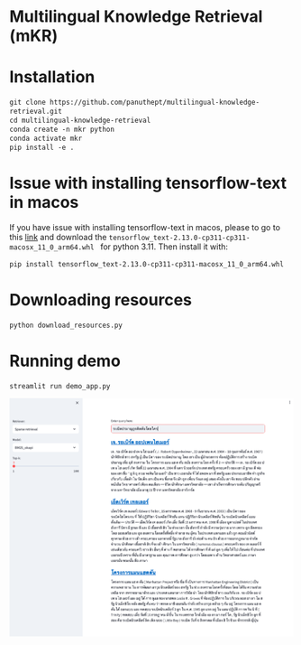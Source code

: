 # Multilingual Knowledge Retrieval (mKR)

# Installation
```
git clone https://github.com/panuthept/multilingual-knowledge-retrieval.git
cd multilingual-knowledge-retrieval
conda create -n mkr python
conda activate mkr
pip install -e .
```

# Issue with installing tensorflow-text in macos
If you have issue with installing tensorflow-text in macos, please to go to this [link](https://github.com/sun1638650145/Libraries-and-Extensions-for-TensorFlow-for-Apple-Silicon/releases) and download the `tensorflow_text-2.13.0-cp311-cp311-macosx_11_0_arm64.whl
` for python 3.11. Then install it with:
```
pip install tensorflow_text-2.13.0-cp311-cp311-macosx_11_0_arm64.whl
```


# Downloading resources
```
python download_resources.py
```

# Running demo
```
streamlit run demo_app.py
```
![](/demo_result.png)